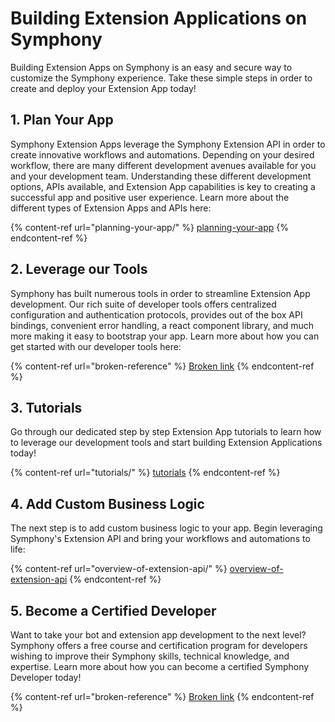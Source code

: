 # Building Extension Applications on Symphony

Building Extension Apps on Symphony is an easy and secure way to customize the Symphony experience. Take these simple steps in order to create and deploy your Extension App today!

## 1.  Plan Your App

Symphony Extension Apps leverage the Symphony Extension API in order to create innovative workflows and automations. Depending on your desired workflow, there are many different development avenues available for you and your development team. Understanding these different development options, APIs available, and Extension App capabilities is key to creating a successful app and positive user experience. Learn more about the different types of Extension Apps and APIs here:

{% content-ref url="planning-your-app/" %}
[planning-your-app](planning-your-app/)
{% endcontent-ref %}

## 2.  Leverage our Tools

Symphony has built numerous tools in order to streamline Extension App development. Our rich suite of developer tools offers centralized configuration and authentication protocols, provides out of the box API bindings, convenient error handling, a react component library, and much more making it easy to bootstrap your app. Learn more about how you can get started with our developer tools here:

{% content-ref url="broken-reference" %}
[Broken link](broken-reference)
{% endcontent-ref %}

## 3. Tutorials

Go through our dedicated step by step Extension App tutorials to learn how to leverage our development tools and start building Extension Applications today!

{% content-ref url="tutorials/" %}
[tutorials](tutorials/)
{% endcontent-ref %}

## 4.  Add Custom Business Logic

The next step is to add custom business logic to your app. Begin leveraging Symphony's Extension API and bring your workflows and automations to life:

{% content-ref url="overview-of-extension-api/" %}
[overview-of-extension-api](overview-of-extension-api/)
{% endcontent-ref %}

## 5.  Become a Certified Developer

Want to take your bot and extension app development to the next level? Symphony offers a free course and certification program for developers wishing to improve their Symphony skills, technical knowledge, and expertise.  Learn more about how you can become a certified Symphony Developer today!

{% content-ref url="broken-reference" %}
[Broken link](broken-reference)
{% endcontent-ref %}
